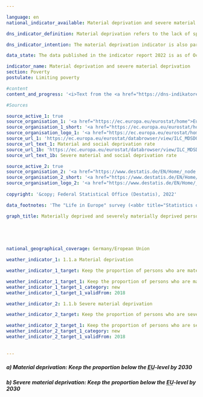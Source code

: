 ```yaml
---

language: en    
national_indicator_available: Material deprivation and severe material deprivation    

dns_indicator_definition: Material deprivation refers to the lack of specific consumer goods and the involuntary foregoing of discretionary consumption for financial reasons. The two indicators indicate the proportion of people out of the total population who are deemed to suffer material deprivation (1.1.a) or severe material deprivation (1.1.b). Material deprivation describes the situation of all people whose household meets at least three (four in the case of severe material deprivation) out of nine defined criteria reflecting the financial restrictions on the household.    

dns_indicator_intention: The material deprivation indicator is also part of the extensive poverty and wealth reporting conducted by the German Government. By identifying individual deficiencies, it is intended to map the types of personal circumstances in which a risk of poverty exists. The aim of the fight against material deprivation is to ensure that the percentages of persons in Germany who are materially deprived and who are severely materially deprived should both be below the average for the European Union.    

data_state: The data published in the indicator report 2022 is as of Oct 31 2022. The data shown on this platform is updated regularly, so that more current data may be available online than published in the <a href="https://dns-indikatoren.de/assets/publications/reports/en/2022.pdf">indicator report 2022</a>.    

indicator_name: Material deprivation and severe material deprivation    
section: Poverty    
postulate: Limiting poverty    

#content     
content_and_progress: '<i>Text from the <a href="https://dns-indikatoren.de/assets/publications/reports/en/2021.pdf">Indicator Report 2021&nbsp;</a></i><br><br>The data are drawn from the <abbr title="European Union">EU</abbr>-wide harmonised annual Statistics on Income and Living Conditions (<abbr title="Statistics on Income and Living Conditions">EU-SILC</abbr>), the results of a survey conducted in Germany by the Federal Statistical Office in cooperation with the statistical offices of the various Länder under the title “Living in Europe”. This involves some 14,000&nbsp;private households in Germany, which voluntarily provide information about their income and living conditions annually.<br><br>Both indicators show the percentage of the population who, in their own estimation, involuntarily forego consumption or experience shortages in several areas for financial reasons. Purchases of selected lifestyle items considered in Europe to be appropriate, desirable or even essential were used as evaluation criteria. These nine criteria used to define material deprivation are standardised for all countries in which the <abbr title="Statistics on Income and Living Conditions">EU-SILC</abbr> survey is conducted, which makes <abbr title="European Union">EU</abbr>-wide comparisons possible.<br><br>Specifically, the nine attributes are as follows: the lack of a car, a washing machine, a colour TV or a telephone in the household (in each case because the household is unable to afford one), a financial problem paying rent, mortgage or utility bills on time, being unable to provide for adequate heating in the home, being unable to eat meat, fish or an equivalent vegetarian meal every second day, not being able to spend a one-week holiday away from home each year or being unable to meet unexpected expenditure of a specific amount (<abbr title="Euro">EUR</abbr> 1,050&nbsp;in 2018) from the household budget.<br><br>Material deprivation is associated with the problem of social exclusion, because participation in social life is jeopardised by a lack of funds. This measure of severe material deprivation is also part of the “poverty or social exclusion” indicator, which is used to measure progress towards one of the five headline targets of the Europe 2020&nbsp;strategy (combating poverty and social exclusion).<br><br>In 2018, 7.8% of the population in Germany were classed as materially deprived, while 3.1% were subject to severe material deprivation. The corresponding values in 2010&nbsp;were 11.1% and 4.5% respectively, and they were even slightly higher in some cases in the years immediately following. The level has thus shown a slight fall over time, similar to that in the <abbr title="European Union">EU</abbr> as a whole. The average values for people in the <abbr title="European Union">EU</abbr>, however, are considerably higher on both counts than the corresponding values for Germany. In 2018, for instance, the materially deprived proportion of the <abbr title="European Union">EU</abbr> population, as estimated by the Statistical Office of the European Union (Eurostat), was 13.1%, which is more than half the German figure. A total of 5.9% were classed as severely materially deprived. This quota is 90% higher than the corresponding value in Germany.'    

#Sources    

source_active_1: true
source_organisation_1: '<a href="https://ec.europa.eu/eurostat/home">Eurostat</a>'
source_organisation_1_short: '<a href="https://ec.europa.eu/eurostat/home">Eurostat</a>'
source_organisation_logo_1: '<a href="https://ec.europa.eu/eurostat/home"><img src="https://dnsUpgradeEnvironment.github.io/dns-indicators/public/OrgImgEn/eurostat.png" alt="Eurostat" title=" Click here to visit the homepage of the organizationEurostat" style="height:60px; width:148px; border: transparent"/></a>'
source_url_1: 'https://ec.europa.eu/eurostat/databrowser/view/ILC_MDSD07/default/table?lang=en'
source_url_text_1: Material and social deprivation rate
source_url_1b: 'https://ec.europa.eu/eurostat/databrowser/view/ILC_MDSD11__custom_3696252/default/table?lang=en'
source_url_text_1b: Severe material and social deprivation rate

source_active_2: true
source_organisation_2: '<a href="https://www.destatis.de/EN/Home/_node.html">Federal Statistical Office</a>'
source_organisation_2_short: '<a href="https://www.destatis.de/EN/Home/_node.html">Federal Statistical Office</a>'
source_organisation_logo_2: '<a href="https://www.destatis.de/EN/Home/_node.html"><img src="https://dnsUpgradeEnvironment.github.io/dns-indicators/public/OrgImgEn/destatis.png" alt="Federal Statistical Office" title=" Click here to visit the homepage of the organizationFederal Statistical Office" style="height:60px; width:148px; border: transparent"/></a>'
    
copyright: '&copy; Federal Statistical Office (Destatis), 2022'    

data_footnotes: 'The "Life in Europe" survey (<abbr title="Statistics on Income and Living Conditions">EU-SILC</abbr>), which was previously conducted separately, was integrated into the microcensus as a sub-sample in 2020. Due to the change from a voluntary survey to a survey requiring information in part, combined with a new sample composition, it is not possible to compare the data of the survey year 2020&nbsp;with previous years (break in time series).<br>• For Germany: 2020&nbsp;final results, 2021&nbsp;first results.<br>• For the EU: 2019&nbsp;data estimated by Eurostat, from 2020: <abbr title="European Union consisting of 27&nbsp;member states">EU-27</abbr>&nbsp;(without <abbr title="United Kingdom">UK</abbr>).'    

graph_title: Materially deprived and severely materially deprived persons    

    

        

national_geographical_coverage: Germany/Eropean Union    

weather_indicator_1: 1.1.a Material deprivation

weather_indicator_1_target: Keep the proportion of persons who are materially deprived considerably below the <abbr title="European Union">EU</abbr>-level by 2030

weather_indicator_1_target_1: Keep the proportion of persons who are materially deprived considerably below the <abbr title="European Union consisting of 27&nbsp;member states">EU-27</abbr>-level by 2030
weather_indicator_1_target_1_category: new
weather_indicator_1_target_1_validFrom: 2018

weather_indicator_2: 1.1.b Severe material deprivation

weather_indicator_2_target: Keep the proportion of persons who are severely materially deprived considerably below the <abbr title="European Union">EU</abbr> level by 2030

weather_indicator_2_target_1: Keep the proportion of persons who are severely materially deprived considerably below the <abbr title="European Union consisting of 27&nbsp;member states">EU-27</abbr>-level by 2030
weather_indicator_2_target_1_category: new
weather_indicator_2_target_1_validFrom: 2018
    
    
---
```



<div>
  <div class="my-header">
    <h5>a) Material deprivation: Keep the proportion below the <abbr title="European Union">EU</abbr>-level by 2030
    </h5>
  </div>
</div>
<div>
  <div class="my-header">
    <h5>b) Severe material deprivation: Keep the proportion below the <abbr title="European Union">EU</abbr>-level by 2030
    </h5>
  </div>
</div>
<div class="my-header-note">
</div>
